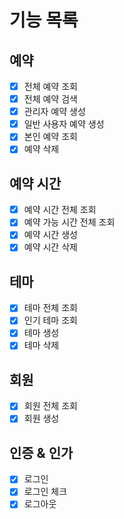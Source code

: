 # 기능 목록

## 예약
- [X] 전체 예약 조회
- [X] 전체 예약 검색
- [X] 관리자 예약 생성
- [X] 일반 사용자 예약 생성
- [X] 본인 예약 조회
- [X] 예약 삭제

## 예약 시간
- [X] 예약 시간 전체 조회
- [X] 예약 가능 시간 전체 조회
- [X] 예약 시간 생성
- [X] 예약 시간 삭제

## 테마
- [X] 테마 전체 조회
- [X] 인기 테마 조회
- [X] 테마 생성
- [X] 테마 삭제

## 회원
- [X] 회원 전체 조회
- [X] 회원 생성

## 인증 & 인가
- [X] 로그인
- [X] 로그인 체크
- [X] 로그아웃
